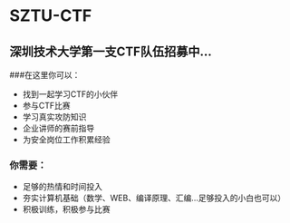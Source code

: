 # SZTU-CTF
## 深圳技术大学第一支CTF队伍招募中...

###在这里你可以：
 - 找到一起学习CTF的小伙伴
 - 参与CTF比赛
 - 学习真实攻防知识
 - 企业讲师的赛前指导
 - 为安全岗位工作积累经验
 
### 你需要：
- 足够的热情和时间投入
- 夯实计算机基础（数学、WEB、编译原理、汇编...足够投入的小白也可以）
- 积极训练，积极参与比赛
